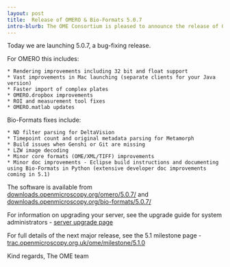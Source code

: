 ```yaml
---
layout: post
title:  Release of OMERO & Bio-Formats 5.0.7
intro-blurb: The OME Consortium is pleased to announce the release of OMERO & Bio-Formats 5.0.7
---
```


Today we are launching 5.0.7, a bug-fixing release.

For OMERO this includes:

    * Rendering improvements including 32 bit and float support
    * Vast improvements in Mac launching (separate clients for your Java version)
    * Faster import of complex plates
    * OMERO.dropbox improvements
    * ROI and measurement tool fixes
    * OMERO.matlab updates

Bio-Formats fixes include:

    * ND filter parsing for DeltaVision
    * Timepoint count and original metadata parsing for Metamorph
    * Build issues when Genshi or Git are missing
    * LZW image decoding
    * Minor core formats (OME/XML/TIFF) improvements
    * Minor doc improvements - Eclipse build instructions and documenting using Bio-Formats in Python (extensive developer doc improvements coming in 5.1)

The software is available from [downloads.openmicroscopy.org/omero/5.0.7/](http://downloads.openmicroscopy.org/omero/5.0.7/) and [downloads.openmicroscopy.org/bio-formats/5.0.7/](http://downloads.openmicroscopy.org/bio-formats/5.0.7/)

For information on upgrading your server, see the upgrade guide for system administrators - [server upgrade page](http://www.openmicroscopy.org/site/support/omero5/sysadmins/server-upgrade.html)

For full details of the next major release, see the 5.1 milestone page - [trac.openmicroscopy.org.uk/ome/milestone/5.1.0](http://trac.openmicroscopy.org.uk/ome/milestone/5.1.0)

Kind regards, The OME team

